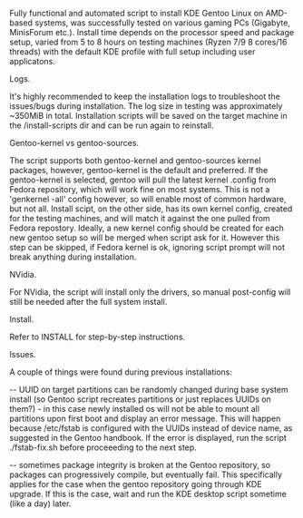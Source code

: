 ﻿

Fully functional and automated script to install KDE Gentoo Linux on AMD-based systems, was successfully tested on various gaming PCs (Gigabyte, MinisForum etc.).  Install time depends on the processor speed and package setup, varied from 5 to 8 hours on testing machines (Ryzen 7/9 8 cores/16 threads) with the default KDE profile with full setup including user applicatons.

Logs.

It's highly recommended to keep the installation logs to troubleshoot the issues/bugs during installation. The log size in testing was approximately ~350MiB in total. Installation scripts will be saved on the target machine in the /install-scripts dir and can be run again to reinstall.

Gentoo-kernel vs gentoo-sources.

The script supports both gentoo-kernel and gentoo-sources kernel packages, however, gentoo-kernel is the default and preferred. If the gentoo-kernel is selected, gentoo will pull the latest kernel .config from Fedora repository, which will work fine on most systems. This is not a 'genkernel -all' config however, so will enable most of common hardware, but not all. Install scipt, on the other side, has its own kernel config, created for the testing machines, and will match it against the one pulled from Fedora repostory. Ideally, a new kernel config should be created for each new gentoo setup so will be merged when script ask for it. However this step can be skipped, if Fedora kernel is ok, ignoring script prompt will not break anything during installation.

NVidia.

For NVidia, the script will install only the drivers, so manual post-config will still be needed after the full system install.

Install.

Refer to INSTALL for step-by-step instructions.

Issues.

A couple of things were found during previous installations:

-- UUID on target partitions can be randomly changed during base system install (so Gentoo script recreates partitions or just replaces UUIDs on them?) - in this case newly installed os will not be able to mount all partitions upon first boot and display an error message. This will happen because /etc/fstab is configured with the UUIDs instead of device name, as suggested in the Gentoo handbook. If the error is displayed, run the script ./fstab-fix.sh before proceeeding to the next step.

-- sometimes package integrity is broken at the Gentoo repository, so packages can progressively compile, but eventually fail. This specifically applies for the case when the gentoo repository going through KDE upgrade. If this is the case, wait and run the KDE desktop script sometime (like a day) later.

